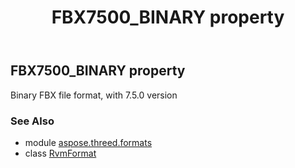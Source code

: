 ﻿---
title: FBX7500_BINARY property
second_title: Aspose.3D for Python via .NET API References
description: 
type: docs
weight: 240
url: /python-net/aspose.threed.formats/rvmformat/fbx7500_binary/
is_root: false
---

## FBX7500_BINARY property


Binary FBX file format, with 7.5.0 version

### See Also
* module [aspose.threed.formats](../../)
* class [RvmFormat](/3d/python-net/aspose.threed.formats/rvmformat)
